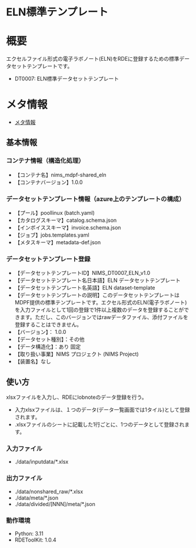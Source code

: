 # ELN標準テンプレート


# 概要
エクセルファイル形式の電子ラボノート(ELN)をRDEに登録するための標準データセットテンプレートです。
- DT0007: ELN標準データセットテンプレート

# メタ情報
- [メタ情報](docs/要件定義_ELN_v1.0.xlsx)

## 基本情報

### コンテナ情報（構造化処理）

- 【コンテナ名】nims_mdpf-shared_eln
- 【コンテナバージョン】1.0.0

### データセットテンプレート情報（azure上のテンプレートの構成）

- 【プール】poollinux (batch.yaml)
- 【カタログスキーマ】catalog.schema.json
- 【インボイススキーマ】invoice.schema.json
- 【ジョブ】jobs.templates.yaml
- 【メタスキーマ】metadata-def.json

### データセットテンプレート登録
- 【データセットテンプレートID】NIMS_DT0007_ELN_v1.0
- 【データセットテンプレート名日本語】ELN データセットテンプレート
- 【データセットテンプレート名英語】ELN dataset-template
- 【データセットテンプレートの説明】このデータセットテンプレートはMDPF提供の標準テンプレートです。エクセル形式のELN(電子ラボノート)を入力ファイルとして1回の登録で1件以上複数のデータを登録することができます。ただし、このバージョンではrawデータファイル、添付ファイルを登録することはできません。
- 【バージョン】： 1.0.0
- 【データセット種別】：その他
- 【データ構造化】：あり 固定
- 【取り扱い事業】NIMS プロジェクト (NIMS Project)
- 【装置名】なし


## 使い方

xlsxファイルを入力し、RDEにlobnoteのデータ登録を行う。
- 入力xlsxファイルは、１つのデータ(データ一覧画面では1タイル)として登録されます。
- .xlsxファイルのシートに記載した1行ごとに、1つのデータとして登録されます。


### 入力ファイル

- ./data/inputdata/\*.xlsx

### 出力ファイル

- ./data/nonshared_raw/\*.xlsx
- ./data/meta/\*.json
- ./data/divided/[NNN]/meta/\*.json

### 動作環境
- Python: 3.11
- RDEToolKit: 1.0.4
